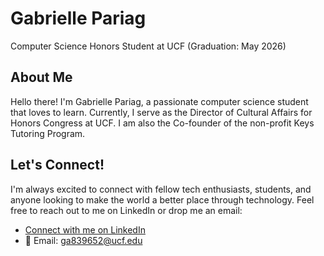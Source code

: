 # Gabrielle Pariag

Computer Science Honors Student at UCF (Graduation: May 2026)

## About Me

Hello there! I'm Gabrielle Pariag, a passionate computer science student that loves to learn. Currently, I serve as the Director of Cultural Affairs for Honors Congress at UCF. I am also the Co-founder of the non-profit Keys Tutoring Program.

## Let's Connect!

I'm always excited to connect with fellow tech enthusiasts, students, and anyone looking to make the world a better place through technology. Feel free to reach out to me on LinkedIn or drop me an email:

- [Connect with me on LinkedIn](https://www.linkedin.com/in/gabrielle-pariag)
- 📧 Email: ga839652@ucf.edu

